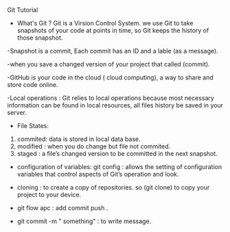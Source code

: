 Git Tutorial 


- What's Git ?
Git is a Virsion Control System.
we use Git to take snapshots of your code at points in time, so Git keeps the history of those snapshot.

-Snapshot is a commit, Each commit has an ID and a lable (as a message).

-when you save a changed version of your project that called (commit).

-GitHub is your code in the cloud ( cloud computing), a way to share and store code online.

-Local operations : Git relies to local operations because most necessary information can be found in local resources, all files history be saved in your server.

- File States:

1. commited: data is stored in local data base.
2. modified : when you do change but file not commited.
3. staged : a file’s changed version to be committed in the next snapshot.

- configuration of variables:
git config : allows the setting of configuration variables that control aspects of Git’s operation and look.

- cloning : to create a copy of repositories.
so (git clone) to copy your project to your device.

- git flow apc : add commit push .
- git commit -m " something" : to write message.
